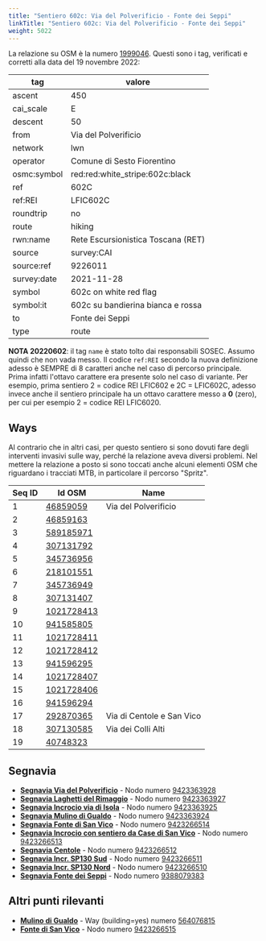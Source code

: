 ```yaml
---
title: "Sentiero 602c: Via del Polverificio - Fonte dei Seppi"
linkTitle: "Sentiero 602c: Via del Polverificio - Fonte dei Seppi"
weight: 5022
---
```


La relazione su OSM è la numero [1999046]. Questi sono i tag, verificati e corretti alla data del 19 novembre 2022:

| tag         | valore                                  |
|-------------|-----------------------------------------|
| ascent      | 450                                     |
| cai_scale   | E                                       |
| descent     | 50                                      |
| from        | Via del Polverificio                    |
| network     | lwn                                     |
| operator    | Comune di Sesto Fiorentino              |
| osmc:symbol | red:red:white_stripe:602c:black         |
| ref         | 602C                                    |
| ref:REI     | LFIC602C                                |
| roundtrip   | no                                      |
| route       | hiking                                  |
| rwn:name    | Rete Escursionistica Toscana (RET)      |
| source      | survey:CAI                              |
| source:ref  | 9226011                                 |
| survey:date | 2021-11-28                              |
| symbol      | 602c on white red flag                  |
| symbol:it   | 602c su bandierina bianca e rossa       |
| to          | Fonte dei Seppi                         |
| type        | route                                   |

**NOTA 20220602**: il tag `name` è stato tolto dai responsabili SOSEC. Assumo quindi che non vada messo. Il codice `ref:REI` secondo la nuova definizione adesso è SEMPRE di 8 caratteri anche nel caso di percorso principale. Prima infatti l'ottavo carattere era presente solo nel caso di variante. Per esempio, prima sentiero 2 = codice REI LFIC602 e 2C = LFIC602C, adesso invece anche il sentiero principale ha un ottavo carattere messo a **0** (zero), per cui per esempio 2 = codice REI LFIC6020.

## Ways

Al contrario che in altri casi, per questo sentiero si sono dovuti fare degli interventi invasivi sulle way, perché la relazione aveva diversi problemi. Nel mettere la relazione a posto si sono toccati anche alcuni elementi OSM che riguardano i tracciati MTB, in particolare il percorso "Spritz".

| Seq ID | Id OSM       | Name                       |
|--------|--------------|----------------------------|
|  1     | [46859059]   | Via del Polverificio       |
|  2     | [46859163]   |                            |
|  3     | [589185971]  |                            |
|  4     | [307131792]  |                            |
|  5     | [345736956]  |                            |
|  6     | [218101551]  |                            |
|  7     | [345736949]  |                            |
|  8     | [307131407]  |                            |
|  9     | [1021728413] |                            |
| 10     | [941585805]  |                            |
| 11     | [1021728411] |                            |
| 12     | [1021728412] |                            |
| 13     | [941596295]  |                            |
| 14     | [1021728407] |                            |
| 15     | [1021728406] |                            |
| 16     | [941596294]  |                            |
| 17     | [292870365]  | Via di Centole e San Vico  |
| 18     | [307130585]  | Via dei Colli Alti         |
| 19     | [40748323]   |                            |

## Segnavia

- **[Segnavia Via del Polverificio]** - Nodo numero [9423363928]
- **[Segnavia Laghetti del Rimaggio]** - Nodo numero [9423363927]
- **[Segnavia Incrocio via di Isola]** - Nodo numero [9423363925]
- **[Segnavia Mulino di Gualdo]** - Nodo numero [9423363924]
- **[Segnavia Fonte di San Vico]** - Nodo numero [9423266514]
- **[Segnavia Incrocio con sentiero da Case di San Vico]** - Nodo numero [9423266513]
- **[Segnavia Centole]** - Nodo numero [9423266512]
- **[Segnavia Incr. SP130 Sud]** - Nodo numero [9423266511]
- **[Segnavia Incr. SP130 Nord]** - Nodo numero [9423266510]
- **[Segnavia Fonte dei Seppi]** - Nodo numero [9388079383]

## Altri punti rilevanti

- **[Mulino di Gualdo]** - Way (building=yes) numero [564076815]
- **[Fonte di San Vico]** - Nodo  numero [9423266515]

[1999046]:https://www.openstreetmap.org/relation/1999046

[46859059]:https://www.openstreetmap.org/way/46859059
[46859163]:https://www.openstreetmap.org/way/46859163
[589185971]:https://www.openstreetmap.org/way/589185971
[307131792]:https://www.openstreetmap.org/way/307131792
[345736956]:https://www.openstreetmap.org/way/345736956
[218101551]:https://www.openstreetmap.org/way/218101551
[345736949]:https://www.openstreetmap.org/way/345736949
[307131407]:https://www.openstreetmap.org/way/307131407
[1021728413]:https://www.openstreetmap.org/way/1021728413
[941585805]:https://www.openstreetmap.org/way/941585805
[1021728411]:https://www.openstreetmap.org/way/1021728411
[1021728412]:https://www.openstreetmap.org/way/1021728412
[941596295]:https://www.openstreetmap.org/way/941596295
[1021728407]:https://www.openstreetmap.org/way/1021728407
[1021728406]:https://www.openstreetmap.org/way/1021728406
[941596294]:https://www.openstreetmap.org/way/941596294
[292870365]:https://www.openstreetmap.org/way/292870365
[307130585]:https://www.openstreetmap.org/way/307130585
[40748323]:https://www.openstreetmap.org/way/40748323

[Segnavia Via del Polverificio]:https://commons.wikimedia.org/wiki/File:Segnavia_sentiero_2c_-_Monte_Morello_-_Via_del_Polverificio.jpg
[Segnavia Laghetti del Rimaggio]:https://commons.wikimedia.org/wiki/File:Segnavia_sentiero_2c_-_Monte_Morello_-_Laghetti_del_Rimaggio.jpg
[Segnavia Incrocio via di Isola]:https://commons.wikimedia.org/wiki/File:Segnavia_sentieri_1b_e_2c_-_Monte_Morello_-_Bivio_per_laghetti_del_Rimaggio.jpg
[Segnavia Mulino di Gualdo]:https://commons.wikimedia.org/wiki/File:Segnavia_sentiero_2c_-_Monte_Morello_-_Mulino_di_Gualdo.jpg
[Segnavia Fonte di San Vico]:https://commons.wikimedia.org/wiki/File:Segnavia_sentiero_2c_-_Monte_Morello_-_Fonte_di_San_Vico.jpg
[Segnavia Incrocio con sentiero da Case di San Vico]:https://commons.wikimedia.org/wiki/File:Segnavia_sentiero_2c_-_Monte_Morello_-_Bivio_San_Vico.jpg
[Segnavia Centole]:https://commons.wikimedia.org/wiki/File:Segnavia_sentiero_2c_-_Monte_Morello_-_Vicino_Centole.jpg
[Segnavia Incr. SP130 Sud]:https://commons.wikimedia.org/wiki/File:Segnavia_sentiero_2c_-_Monte_Morello_-_Incrocio_SP130_-_Verso_Sud.jpg
[Segnavia Incr. SP130 Nord]:https://commons.wikimedia.org/wiki/File:Segnavia_sentiero_2c_-_Monte_Morello_-_Incrocio_SP130_-_Verso_Nord.jpg
[Segnavia Fonte dei Seppi]:https://commons.wikimedia.org/wiki/File:Segnavia_sentiero_2c_-_Monte_Morello_-_Zona_Fonte_dei_Seppi.jpg

[Mulino di Gualdo]:https://commons.wikimedia.org/wiki/File:Monte_Morello_-_Mulino_di_gualdo.jpg
[Fonte di San Vico]:https://commons.wikimedia.org/wiki/File:Monte_Morello_-_Fonte_di_San_Vico_-_Dettaglio.jpg

[9423363928]:https://www.openstreetmap.org/node/9423363928
[9423363927]:https://www.openstreetmap.org/node/9423363927
[9423363925]:https://www.openstreetmap.org/node/9423363925
[9423363924]:https://www.openstreetmap.org/node/9423363924
[9423266514]:https://www.openstreetmap.org/node/9423266514
[9423266513]:https://www.openstreetmap.org/node/9423266513
[9423266512]:https://www.openstreetmap.org/node/9423266512
[9423266511]:https://www.openstreetmap.org/node/9423266511
[9423266510]:https://www.openstreetmap.org/node/9423266510
[9388079383]:https://www.openstreetmap.org/node/9388079383

[564076815]:https://www.openstreetmap.org/way/564076815
[9423266515]:https://www.openstreetmap.org/node/9423266515


